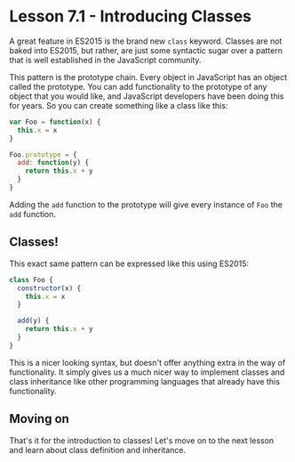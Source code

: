 # Lesson 7.1 - Introducing Classes

A great feature in ES2015 is the brand new `class` keyword.
Classes are not baked into ES2015, but rather, are just some syntactic sugar
over a pattern that is well established in the JavaScript community.

This pattern is the prototype chain. Every object in JavaScript has an object
called the prototype. You can add functionality to the prototype of any
object that you would like, and JavaScript developers have been doing this
for years. So you can create something like a class like this:

```js
var Foo = function(x) {
  this.x = x
}

Foo.prototype = {
  add: function(y) {
    return this.x + y
  }
}
```

Adding the `add` function to the prototype will give every instance of `Foo`
the `add` function.

## Classes!

This exact same pattern can be expressed like this using ES2015:

```js
class Foo {
  constructor(x) {
    this.x = x
  }

  add(y) {
    return this.x + y
  }
}
```

This is a nicer looking syntax, but doesn't offer anything extra in the
way of functionality. It simply gives us a much nicer way to implement classes
and class inheritance like other programming languages that already have this
functionality.

## Moving on
That's it for the introduction to classes! Let's move on to the next lesson
and learn about class definition and inheritance.
